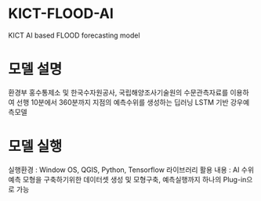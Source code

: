 # KICT-FLOOD-AI
KICT AI based FLOOD forecasting model

# 모델 설명
환경부 홍수통제소 및 한국수자원공사, 국립해양조사기술원의 수문관측자료를 이용하여 선행 10분에서 360분까지 지점의 예측수위를 생성하는 딥러닝 LSTM 기반 강우예측모델

# 모델 실행
실행환경 : Window OS, QGIS, Python, Tensorflow 라이브러리 활용
내용 : AI 수위예측 모형을 구축하기위한 데이터셋 생성 및 모형구축, 예측실행까지 하나의 Plug-in으로 가능
